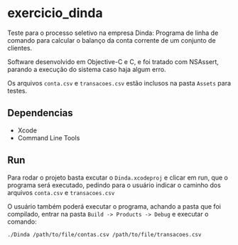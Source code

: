# exercicio_dinda
Teste para o processo seletivo na empresa Dinda:
Programa de linha de comando para calcular o balanço da conta corrente de um conjunto de clientes.


Software desenvolvido em Objective-C e C, e foi tratado com NSAssert, parando a execução do sistema caso haja algum erro. 

Os arquivos `conta.csv` e `transacoes.csv` estão inclusos na pasta `Assets` para testes. 

## Dependencias

* Xcode
* Command Line Tools

## Run

Para rodar o projeto basta excutar o `Dinda.xcodeproj` e clicar em run, que o programa será executado, pedindo para o usuário indicar o caminho dos arquivos `conta.csv` e `transacoes.csv`

O usuário também poderá executar o programa, achando a pasta que foi compilado, entrar na pasta `Build -> Products -> Debug` e executar o comando:
        
    ./Dinda /path/to/file/contas.csv /path/to/file/transacoes.csv
